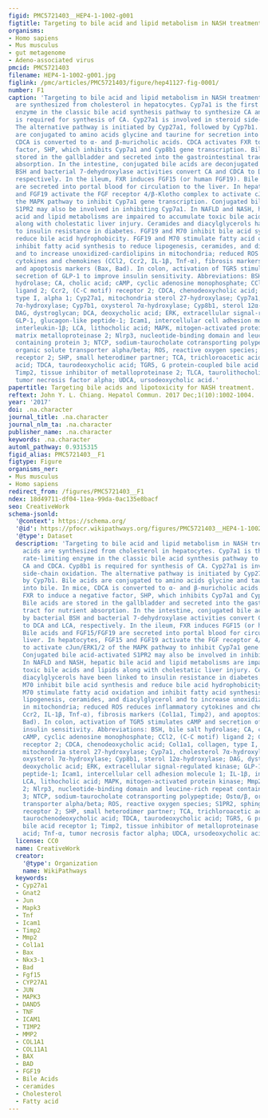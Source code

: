 ```yaml
---
figid: PMC5721403__HEP4-1-1002-g001
figtitle: Targeting to bile acid and lipid metabolism in NASH treatment
organisms:
- Homo sapiens
- Mus musculus
- gut metagenome
- Adeno-associated virus
pmcid: PMC5721403
filename: HEP4-1-1002-g001.jpg
figlink: /pmc/articles/PMC5721403/figure/hep41127-fig-0001/
number: F1
caption: 'Targeting to bile acid and lipid metabolism in NASH treatment. Bile acids
  are synthesized from cholesterol in hepatocytes. Cyp7a1 is the first and rate‐limiting
  enzyme in the classic bile acid synthesis pathway to synthesize CA and CDCA. Cyp8b1
  is required for synthesis of CA. Cyp27a1 is involved in steroid side‐chain oxidation.
  The alternative pathway is initiated by Cyp27a1, followed by Cyp7b1. Bile acids
  are conjugated to amino acids glycine and taurine for secretion into bile. In mice,
  CDCA is converted to α‐ and β‐muricholic acids. CDCA activates FXR to induce a negative
  factor, SHP, which inhibits Cyp7a1 and Cyp8b1 gene transcription. Bile acids are
  stored in the gallbladder and secreted into the gastrointestinal tract for nutrient
  absorption. In the intestine, conjugated bile acids are deconjugated by bacterial
  BSH and bacterial 7‐dehydroxylase activities convert CA and CDCA to DCA and LCA,
  respectively. In the ileum, FXR induces FGF15 (or human FGF19). Bile acids and FGF15/FGF19
  are secreted into portal blood for circulation to the liver. In hepatocytes, FGF15
  and FGF19 activate the FGF receptor 4/β‐Klotho complex to activate cJun/ERK1/2 of
  the MAPK pathway to inhibit Cyp7a1 gene transcription. Conjugated bile acid‐activated
  S1PR2 may also be involved in inhibiting Cyp7a1. In NAFLD and NASH, hepatic bile
  acid and lipid metabolisms are impaired to accumulate toxic bile acids and lipids
  along with cholestatic liver injury. Ceramides and diacylglycerols have been linked
  to insulin resistance in diabetes. FGF19 and M70 inhibit bile acid synthesis and
  reduce bile acid hydrophobicity. FGF19 and M70 stimulate fatty acid oxidation and
  inhibit fatty acid synthesis to reduce lipogenesis, ceramides, and diacylglycerol
  and to increase unoxidized‐cardiolipins in mitochondria; reduced ROS reduces inflammatory
  cytokines and chemokines (CCl2, Ccr2, IL‐1β, Tnf‐α), fibrosis markers (Col1a1, Timp2),
  and apoptosis markers (Bax, Bad). In colon, activation of TGR5 stimulates cAMP and
  secretion of GLP‐1 to improve insulin sensitivity. Abbreviations: BSH, bile salt
  hydrolase; CA, cholic acid; cAMP, cyclic adenosine monophosphate; CCl2, (C‐C motif)
  ligand 2; Ccr2, (C‐C motif) receptor 2; CDCA, chenodeoxycholic acid; Col1a1, collagen,
  type I, alpha 1; Cyp27a1, mitochondria sterol 27‐hydroxylase; Cyp7a1, cholesterol
  7α‐hydroxylase; Cyp7b1, oxysterol 7α‐hydroxylase; Cyp8b1, sterol 12α‐hydroxylase;
  DAG, dystroglycan; DCA, deoxycholic acid; ERK, extracellular signal‐regulated kinase;
  GLP‐1, glucagon‐like peptide‐1; Icam1, intercellular cell adhesion molecule 1; IL‐1β,
  interleukin‐1β; LCA, lithocholic acid; MAPK, mitogen‐activated protein kinase; Mmp2,
  matrix metalloproteinase 2; Nlrp3, nucleotide‐binding domain and leucine‐rich repeat
  containing protein 3; NTCP, sodium‐taurocholate cotransporting polypeptide; Ostα/β,
  organic solute transporter alpha/beta; ROS, reactive oxygen species; S1PR2, sphingosine‐1‐phosphate
  receptor 2; SHP, small heterodimer partner; TCA, trichloroacetic acid; TCDCA, taurochenodeoxycholic
  acid; TDCA, taurodeoxycholic acid; TGR5, G protein‐coupled bile acid receptor 1;
  Timp2, tissue inhibitor of metalloproteinase 2; TLCA, taurolithocholic acid; Tnf‐α,
  tumor necrosis factor alpha; UDCA, ursodeoxycholic acid.'
papertitle: Targeting bile acids and lipotoxicity for NASH treatment.
reftext: John Y. L. Chiang. Hepatol Commun. 2017 Dec;1(10):1002-1004.
year: '2017'
doi: .na.character
journal_title: .na.character
journal_nlm_ta: .na.character
publisher_name: .na.character
keywords: .na.character
automl_pathway: 0.9315315
figid_alias: PMC5721403__F1
figtype: Figure
organisms_ner:
- Mus musculus
- Homo sapiens
redirect_from: /figures/PMC5721403__F1
ndex: 18d49711-df04-11ea-99da-0ac135e8bacf
seo: CreativeWork
schema-jsonld:
  '@context': https://schema.org/
  '@id': https://pfocr.wikipathways.org/figures/PMC5721403__HEP4-1-1002-g001.html
  '@type': Dataset
  description: 'Targeting to bile acid and lipid metabolism in NASH treatment. Bile
    acids are synthesized from cholesterol in hepatocytes. Cyp7a1 is the first and
    rate‐limiting enzyme in the classic bile acid synthesis pathway to synthesize
    CA and CDCA. Cyp8b1 is required for synthesis of CA. Cyp27a1 is involved in steroid
    side‐chain oxidation. The alternative pathway is initiated by Cyp27a1, followed
    by Cyp7b1. Bile acids are conjugated to amino acids glycine and taurine for secretion
    into bile. In mice, CDCA is converted to α‐ and β‐muricholic acids. CDCA activates
    FXR to induce a negative factor, SHP, which inhibits Cyp7a1 and Cyp8b1 gene transcription.
    Bile acids are stored in the gallbladder and secreted into the gastrointestinal
    tract for nutrient absorption. In the intestine, conjugated bile acids are deconjugated
    by bacterial BSH and bacterial 7‐dehydroxylase activities convert CA and CDCA
    to DCA and LCA, respectively. In the ileum, FXR induces FGF15 (or human FGF19).
    Bile acids and FGF15/FGF19 are secreted into portal blood for circulation to the
    liver. In hepatocytes, FGF15 and FGF19 activate the FGF receptor 4/β‐Klotho complex
    to activate cJun/ERK1/2 of the MAPK pathway to inhibit Cyp7a1 gene transcription.
    Conjugated bile acid‐activated S1PR2 may also be involved in inhibiting Cyp7a1.
    In NAFLD and NASH, hepatic bile acid and lipid metabolisms are impaired to accumulate
    toxic bile acids and lipids along with cholestatic liver injury. Ceramides and
    diacylglycerols have been linked to insulin resistance in diabetes. FGF19 and
    M70 inhibit bile acid synthesis and reduce bile acid hydrophobicity. FGF19 and
    M70 stimulate fatty acid oxidation and inhibit fatty acid synthesis to reduce
    lipogenesis, ceramides, and diacylglycerol and to increase unoxidized‐cardiolipins
    in mitochondria; reduced ROS reduces inflammatory cytokines and chemokines (CCl2,
    Ccr2, IL‐1β, Tnf‐α), fibrosis markers (Col1a1, Timp2), and apoptosis markers (Bax,
    Bad). In colon, activation of TGR5 stimulates cAMP and secretion of GLP‐1 to improve
    insulin sensitivity. Abbreviations: BSH, bile salt hydrolase; CA, cholic acid;
    cAMP, cyclic adenosine monophosphate; CCl2, (C‐C motif) ligand 2; Ccr2, (C‐C motif)
    receptor 2; CDCA, chenodeoxycholic acid; Col1a1, collagen, type I, alpha 1; Cyp27a1,
    mitochondria sterol 27‐hydroxylase; Cyp7a1, cholesterol 7α‐hydroxylase; Cyp7b1,
    oxysterol 7α‐hydroxylase; Cyp8b1, sterol 12α‐hydroxylase; DAG, dystroglycan; DCA,
    deoxycholic acid; ERK, extracellular signal‐regulated kinase; GLP‐1, glucagon‐like
    peptide‐1; Icam1, intercellular cell adhesion molecule 1; IL‐1β, interleukin‐1β;
    LCA, lithocholic acid; MAPK, mitogen‐activated protein kinase; Mmp2, matrix metalloproteinase
    2; Nlrp3, nucleotide‐binding domain and leucine‐rich repeat containing protein
    3; NTCP, sodium‐taurocholate cotransporting polypeptide; Ostα/β, organic solute
    transporter alpha/beta; ROS, reactive oxygen species; S1PR2, sphingosine‐1‐phosphate
    receptor 2; SHP, small heterodimer partner; TCA, trichloroacetic acid; TCDCA,
    taurochenodeoxycholic acid; TDCA, taurodeoxycholic acid; TGR5, G protein‐coupled
    bile acid receptor 1; Timp2, tissue inhibitor of metalloproteinase 2; TLCA, taurolithocholic
    acid; Tnf‐α, tumor necrosis factor alpha; UDCA, ursodeoxycholic acid.'
  license: CC0
  name: CreativeWork
  creator:
    '@type': Organization
    name: WikiPathways
  keywords:
  - Cyp27a1
  - Gnat2
  - Jun
  - Mapk3
  - Tnf
  - Icam1
  - Timp2
  - Mmp2
  - Col1a1
  - Bax
  - Nkx3-1
  - Bad
  - Fgf15
  - CYP27A1
  - JUN
  - MAPK3
  - DAND5
  - TNF
  - ICAM1
  - TIMP2
  - MMP2
  - COL1A1
  - COL11A1
  - BAX
  - BAD
  - FGF19
  - Bile Acids
  - ceramides
  - Cholesterol
  - Fatty acid
---
```

